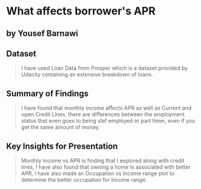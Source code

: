 # What affects borrower's APR
## by Yousef Barnawi


## Dataset

> I have used Loan Data from Prosper which is a dataset provided by Udacity containing an extensive breakdown of loans.


## Summary of Findings

> I have found that monthly income affects APR as well as Current and open Credit Lines, there are differences between the employment status that even goes to being slef employed or part timer, even if you get the same amount of money.


## Key Insights for Presentation

> Monthly income vs APR is finding that I explored along with credit lines, I have also found that owning a home is associated with better APR, I have also made an Occupation vs Income range plot to determine the better occupation for Income range.